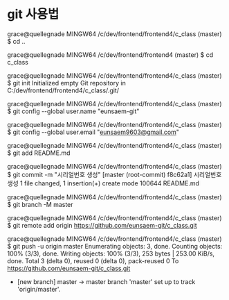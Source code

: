# git 사용법

grace@quellegnade MINGW64 /c/dev/frontend/frontend4/c_class (master)
$ cd ..

grace@quellegnade MINGW64 /c/dev/frontend/frontend4 (master)
$ cd c_class

grace@quellegnade MINGW64 /c/dev/frontend/frontend4/c_class (master)
$ git init
Initialized empty Git repository in C:/dev/frontend/frontend4/c_class/.git/

grace@quellegnade MINGW64 /c/dev/frontend/frontend4/c_class (master)
$ git config --global user.name "eunsaem-git"

grace@quellegnade MINGW64 /c/dev/frontend/frontend4/c_class (master)
$ git config --global user.email "eunsaem9603@gmail.com"

grace@quellegnade MINGW64 /c/dev/frontend/frontend4/c_class (master)
$ git add README.md

grace@quellegnade MINGW64 /c/dev/frontend/frontend4/c_class (master)
$ git commit -m "시리얼번호 생성"
[master (root-commit) f8c62a1] 시리얼번호 생성
 1 file changed, 1 insertion(+)
 create mode 100644 README.md

grace@quellegnade MINGW64 /c/dev/frontend/frontend4/c_class (master)
$ git branch -M master

grace@quellegnade MINGW64 /c/dev/frontend/frontend4/c_class (master)
$ git remote add origin https://github.com/eunsaem-git/c_class.git

grace@quellegnade MINGW64 /c/dev/frontend/frontend4/c_class (master)
$ git push -u origin master
Enumerating objects: 3, done.
Counting objects: 100% (3/3), done.
Writing objects: 100% (3/3), 253 bytes | 253.00 KiB/s, done.
Total 3 (delta 0), reused 0 (delta 0), pack-reused 0
To https://github.com/eunsaem-git/c_class.git
 * [new branch]      master -> master
branch 'master' set up to track 'origin/master'.